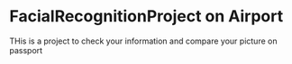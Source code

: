# FacialRecognitionProject on Airport 
THis is a project to check your information and compare your picture on passport
